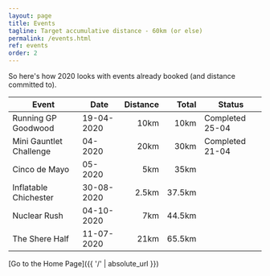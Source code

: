 ```yaml
---
layout: page
title: Events
tagline: Target accumulative distance - 60km (or else)
permalink: /events.html
ref: events
order: 2
---
```


So here's how 2020 looks with events already booked (and distance committed to).

| Event | Date | Distance | Total | Status |
| ---| ---| ---:| ---:| ---|
| Running GP Goodwood | 19-04-2020 | 10km | 10km | Completed 25-04 |
| Mini Gauntlet Challenge | 04-2020 | 20km | 30km | Completed 21-04 |
| Cinco de Mayo | 05-2020 | 5km | 35km |  |
| Inflatable Chichester | 30-08-2020 | 2.5km | 37.5km |  |
| Nuclear Rush | 04-10-2020 | 7km | 44.5km |  |
| The Shere Half | 11-07-2020 | 21km | 65.5km |  |

[Go to the Home Page]({{ '/' | absolute_url }})
